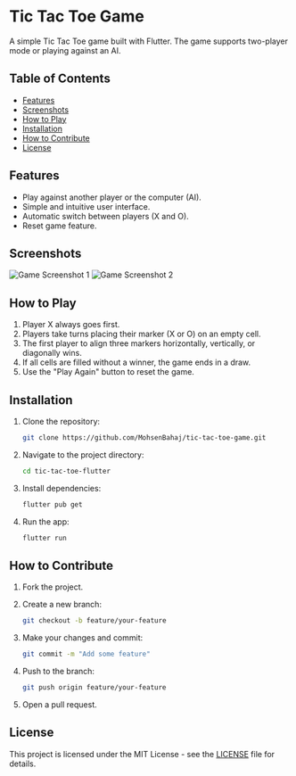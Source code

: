 
# Tic Tac Toe Game

A simple Tic Tac Toe game built with Flutter. The game supports two-player mode or playing against an AI.

## Table of Contents

- [Features](#features)
- [Screenshots](#screenshots)
- [How to Play](#how-to-play)
- [Installation](#installation)
- [How to Contribute](#how-to-contribute)
- [License](#license)

## Features

- Play against another player or the computer (AI).
- Simple and intuitive user interface.
- Automatic switch between players (X and O).
- Reset game feature.

## Screenshots

![Game Screenshot 1](tic-tac-toe-game\screenshotes\Screenshot_1725815824.png)
![Game Screenshot 2]('tic-tac-toe-game\screenshotes\Screenshot_1725815401.png')

## How to Play

1. Player X always goes first.
2. Players take turns placing their marker (X or O) on an empty cell.
3. The first player to align three markers horizontally, vertically, or diagonally wins.
4. If all cells are filled without a winner, the game ends in a draw.
5. Use the "Play Again" button to reset the game.

## Installation

1. Clone the repository:

    ```bash
    git clone https://github.com/MohsenBahaj/tic-tac-toe-game.git
    ```

2. Navigate to the project directory:

    ```bash
    cd tic-tac-toe-flutter
    ```

3. Install dependencies:

    ```bash
    flutter pub get
    ```

4. Run the app:

    ```bash
    flutter run
    ```

## How to Contribute

1. Fork the project.
2. Create a new branch:

    ```bash
    git checkout -b feature/your-feature
    ```

3. Make your changes and commit:

    ```bash
    git commit -m "Add some feature"
    ```

4. Push to the branch:

    ```bash
    git push origin feature/your-feature
    ```

5. Open a pull request.

## License

This project is licensed under the MIT License - see the [LICENSE](LICENSE) file for details.
